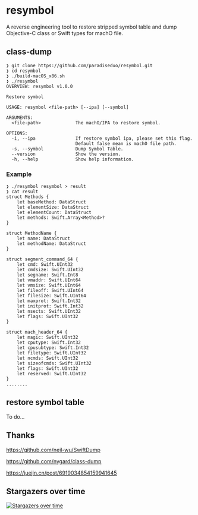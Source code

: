 # resymbol
A reverse engineering tool to restore stripped symbol table and dump Objective-C class or Swift types for machO file.


## class-dump
```
❯ git clone https://github.com/paradiseduo/resymbol.git
❯ cd resymbol
❯ ./build-macOS_x86.sh
❯ ./resymbol
OVERVIEW: resymbol v1.0.0

Restore symbol

USAGE: resymbol <file-path> [--ipa] [--symbol]

ARGUMENTS:
  <file-path>             The machO/IPA to restore symbol.

OPTIONS:
  -i, --ipa               If restore symbol ipa, please set this flag.
                          Default false mean is machO file path.
  -s, --symbol            Dump Symbol Table.
  --version               Show the version.
  -h, --help              Show help information.
```

### Example
```
❯ ./resymbol resymbol > result
❯ cat result
struct Methods {
    let baseMethod: DataStruct
    let elementSize: DataStruct
    let elementCount: DataStruct
    let methods: Swift.Array<Method>?
}

struct MethodName {
    let name: DataStruct
    let methodName: DataStruct
}

struct segment_command_64 {
    let cmd: Swift.UInt32
    let cmdsize: Swift.UInt32
    let segname: Swift.Int8
    let vmaddr: Swift.UInt64
    let vmsize: Swift.UInt64
    let fileoff: Swift.UInt64
    let filesize: Swift.UInt64
    let maxprot: Swift.Int32
    let initprot: Swift.Int32
    let nsects: Swift.UInt32
    let flags: Swift.UInt32
}

struct mach_header_64 {
    let magic: Swift.UInt32
    let cputype: Swift.Int32
    let cpusubtype: Swift.Int32
    let filetype: Swift.UInt32
    let ncmds: Swift.UInt32
    let sizeofcmds: Swift.UInt32
    let flags: Swift.UInt32
    let reserved: Swift.UInt32
}
........
```


## restore symbol table
To do...


## Thanks

https://github.com/neil-wu/SwiftDump

https://github.com/nygard/class-dump

https://juejin.cn/post/6919034854159941645


## Stargazers over time

[![Stargazers over time](https://starchart.cc/paradiseduo/resymbol.svg)](https://starchart.cc/paradiseduo/resymbol)
